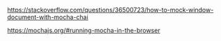 <https://stackoverflow.com/questions/36500723/how-to-mock-window-document-with-mocha-chai>



<https://mochajs.org/#running-mocha-in-the-browser>